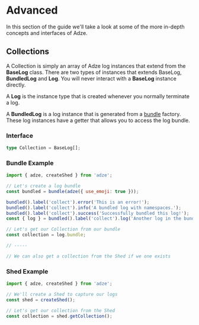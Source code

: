# Advanced

In this section of the guide we'll take a look at some of the more in-depth concepts and interfaces of Adze.

## Collections

A Collection is simply an array of Adze log instances that extend from the **BaseLog** class. There are two types of instances that extends BaseLog, **BundledLog** and **Log**. You will never interact with a **BaseLog** instance directly.

A **Log** is the instance type that is created whenever you normally terminate a log.

A **BundledLog** is a log instance that is generated from a [bundle](factories.md#bundle) factory. These log instances have a getter that allows you to access the log bundle.

### Interface

```typescript
type Collection = BaseLog[];
```

### Bundle Example

```javascript
import { adze, createShed } from 'adze';

// Let's create a log bundle
const bundled = bundle(adze({ use_emoji: true }));

bundled().label('collect').error('This is an error!');
bundled().label('collect').info('A bundled log with namespaces.');
bundled().label('collect').success('Successfully bundled this log!');
const { log } = bundled().label('collect').log('Another log in the bundle.');

// Let's get our Collection from our bundle
const collection = log.bundle;

// -----

// We can also get a collection from the Shed if we one exists
```

### Shed Example

```javascript
import { adze, createShed } from 'adze';

// We'll create a Shed to capture our logs
const shed = createShed();

// Let's get our collection from the Shed
const collection = shed.getCollection();
```
